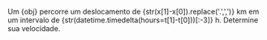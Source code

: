 Um {obj} percorre um deslocamento de {str(x[1]-x[0]).replace('.',',')} km em um intervalo de {str(datetime.timedelta(hours=t[1]-t[0]))[:-3]} h. Determine sua velocidade.

